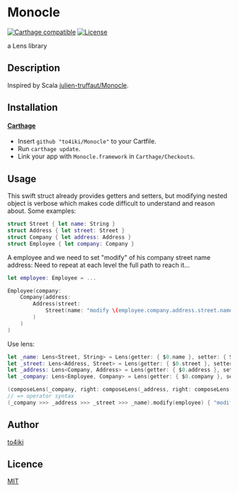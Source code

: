 # Monocle

[![Carthage compatible][carthage-image]][carthage-url]
[![License][license-image]][license-url]

a Lens library

## Description

Inspired by Scala [julien-truffaut/Monocle](https://github.com/julien-truffaut/Monocle).

## Installation

#### [Carthage](https://github.com/Carthage/Carthage)

- Insert `github "to4iki/Monocle"` to your Cartfile.
- Run `carthage update`.
- Link your app with `Monocle.framework` in `Carthage/Checkouts`.

## Usage

This swift struct already provides getters and setters, but modifying nested object is verbose which makes code difficult to understand and reason about.
Some examples:

```swift
struct Street { let name: String }
struct Address { let street: Street }
struct Company { let address: Address }
struct Employee { let company: Company }
```

A employee and we need to set "modify" of his company street name address:
Need to repeat at each level the full path to reach it...

```swift
let employee: Employee = ...

Employee(company:
    Company(address:
        Address(street:
            Street(name: "modify \(employee.company.address.street.name)")
        )
    )
)
```

Use lens:

```swift
let _name: Lens<Street, String> = Lens(getter: { $0.name }, setter: { Street(name: $1) })
let _street: Lens<Address, Street> = Lens(getter: { $0.street }, setter: { Address(street: $1) })
let _address: Lens<Company, Address> = Lens(getter: { $0.address }, setter: { Company(address: $1) })
let _company: Lens<Employee, Company> = Lens(getter: { $0.company }, setter: { Employee(company: $1) })

(composeLens(_company, right: composeLens(_address, right: composeLens(_street, right: _name)))).modify(employee) { "modify \($0)" }
// => operator syntax
(_company >>> _address >>> _street >>> _name).modify(employee) { "modify \($0)" }
```

## Author

[to4iki](https://github.com/to4iki)

## Licence

[MIT](http://to4iki.mit-license.org/)

[carthage-url]: https://github.com/Carthage/Carthage
[carthage-image]: https://img.shields.io/badge/Carthage-compatible-4BC51D.svg?style=flat

[license-url]: http://to4iki.mit-license.org/
[license-image]: http://img.shields.io/badge/license-MIT-brightgreen.svg
